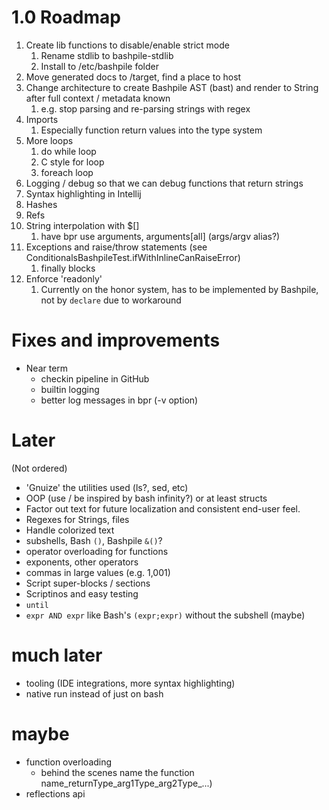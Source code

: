 # 1.0 Roadmap
1. Create lib functions to disable/enable strict mode
   1. Rename stdlib to bashpile-stdlib
   2. Install to /etc/bashpile folder
2. Move generated docs to /target, find a place to host
3. Change architecture to create Bashpile AST (bast) and render to String after full context / metadata known
   1. e.g. stop parsing and re-parsing strings with regex
4. Imports
   1. Especially function return values into the type system
5. More loops
   1. do while loop
   2. C style for loop
   3. foreach loop
6. Logging / debug so that we can debug functions that return strings
7. Syntax highlighting in Intellij
8. Hashes
9. Refs
10. String interpolation with $[]
    1. have bpr use arguments, arguments[all] (args/argv alias?)
11. Exceptions and raise/throw statements (see ConditionalsBashpileTest.ifWithInlineCanRaiseError)
    1. finally blocks
12. Enforce 'readonly' 
    1. Currently on the honor system, has to be implemented by Bashpile, not by `declare` due to workaround

# Fixes and improvements
* Near term
  * checkin pipeline in GitHub
  * builtin logging
  * better log messages in bpr (-v option)

# Later
(Not ordered)
* 'Gnuize' the utilities used (ls?, sed, etc)
* OOP (use / be inspired by bash infinity?) or at least structs
* Factor out text for future localization and consistent end-user feel.
* Regexes for Strings, files
* Handle colorized text
* subshells, Bash `()`, Bashpile `&()`?
* operator overloading for functions
* exponents, other operators
* commas in large values (e.g. 1,001)
* Script super-blocks / sections
* Scriptinos and easy testing
* `until`
* `expr AND expr` like Bash's `(expr;expr)` without the subshell (maybe)

# much later
* tooling (IDE integrations, more syntax highlighting)
* native run instead of just on bash

# maybe
* function overloading 
   * behind the scenes name the function name_returnType_arg1Type_arg2Type_...)
* reflections api